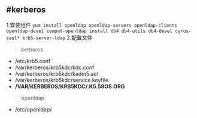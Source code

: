 #kerberos
---
1.安装组件
`yum install openldap openldap-servers openldap-clients openldap-devel compat-openldap install db4 db4-utils db4-devel cyrus-sasl* krb5-server-ldap`
2.配置文件
>kerberos 

- /etc/krb5.conf
- /var/kerberos/krb5kdc/kdc.conf
- /var/kerberos/krb5kdc/kadm5.acl
- /var/kerberos/krb5kdc/service.keyfile
- **/VAR/KERBEROS/KRB5KDC/.K5.58OS.ORG**
>openldap

- /etc/openldap/


